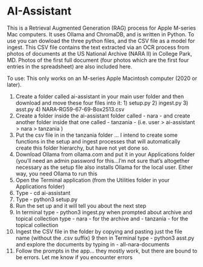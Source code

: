 # AI-Assistant
This is a Retrieval Augmented Generation (RAG) process for Apple M-series Mac computers. It uses Ollama and ChromaDB, and is written in Python.
To use you can dowload the three python files, and the CSV file as a model for ingest. This CSV file contains the text extracted via an OCR process from photos of documents at the US National Archive (NARA II) in College Park, MD. Photos of the first full document (four photos which are the first four entries in the spreadsheet) are also included here.

To use: This only works on an M-series Apple Macintosh computer (2020 or later). 

1. Create a folder called ai-assistant in your main user folder and then download and move these four files into it: 1) setup.py 2) ingest.py 3) asst.py 4) NARA-RG59-67-69-Box2513.csv
2. Create a folder inside the ai-assistant folder called - nara - and create another folder inside that one called - tanzania -  (i.e. user > ai-assistant > nara > tanzania )
3. Put the csv file in in the tanzania folder  ... I intend to create some functions in the setup and ingest processes that will automatically create this folder hierarchy, but have not yet done so. 
4. Download Ollama from ollama.com and put it in your Applications folder (you’ll need an admin password for this…I’m not sure that’s altogether necessary as the setup file also installs Ollama for the local user. Either way, you need Ollama to run this
5. Open the Terminal application (from the Utilities folder in your Applications folder)
6. Type - cd ai-assistant
7. Type - python3 setup.py
8. Run the set up and it will tell you about the next step
9. In terminal type - python3 ingest.py when prompted about archive and topical collection type - nara - for the archive and - tanzania - for the topical collection
10. Ingest the CSV file in the folder by copying and pasting just the file name (without the .csv suffix)
9 then in Terminal type - python3 asst.py and explore the documents by typing in - all-nara-documents
11. Follow the prompts in the app… they mostly work, but there are bound to be errors. Let me know if you encounter errors

